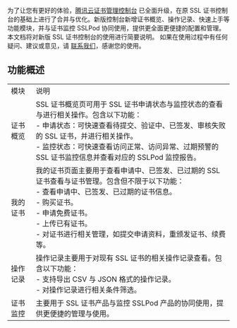 为了让您有更好的体验，[腾讯云证书管理控制台](https://console.cloud.tencent.com/certoverview) 已全面升级，在原 SSL 证书控制台的基础上进行了合并与优化。新版控制台新增证书概览、操作记录、快速上手等功能模块，并与证书监控 SSLPod 协同使用，提供更全面更便捷的配置和管理。本文档将对新版 SSL 证书控制台的使用进行简要说明。
如果在使用过程中有任何疑问、建议或意见，请 [联系我们](https://intl.cloud.tencent.com/document/product/1007/30951)，感谢您的使用。

## 功能概述
<table>
<tr>
<td rowspan="1" colSpan="1" >模块</td>

<td rowspan="1" colSpan="1" >说明</td>
</tr>

<tr>
<td rowspan="1" colSpan="1" >证书概览</td>

<td rowspan="1" colSpan="1" >SSL 证书概览页可用于 SSL 证书申请状态与监控状态的查看与进行相关操作。包含以下功能：<br>- 申请状态：可快速查看待提交、验证中、已签发、审核失败的 SSL 证书，并进行相关操作。<br>- 监控状态：可快速查看访问正常、访问异常、过期预警的 SSL 证书监控信息并查看对应的 SSLPod 监控报告。</td>
</tr>

<tr>
<td rowspan="1" colSpan="1" >我的证书</td>

<td rowspan="1" colSpan="1" >我的证书页面主要用于查看申请中、已签发、已过期的 SSL 证书查看与证书管理。包含但不限于以下功能：<br>- 查看申请中、已签发、已过期的证书信息。<br>- 购买证书。<br>- 申请免费证书。<br>- 上传已有证书。<br>- 对证书进行相关管理，如提交申请资料，重颁发证书、续费等。</td>
</tr>

<tr>
<td rowspan="1" colSpan="1" >操作记录</td>

<td rowspan="1" colSpan="1" >操作记录主要用于对现有 SSL 证书的相关操作记录查看。包含以下功能：<br>- 支持导出 CSV 与 JSON 格式的操作记录。<br>- 对操作记录进行相关条件筛选。</td>
</tr>

<tr>
<td rowspan="1" colSpan="1" >证书监控</td>

<td rowspan="1" colSpan="1" >主要用于 SSL 证书产品与监控 SSLPod 产品的协同使用，提供更便捷的管理与使用。</td>
</tr>
</table>


